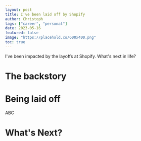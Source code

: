 ```yaml
---
layout: post
title: I've been laid off by Shopify
author: Christoph
tags: ["career", "personal"]
date: 2023-05-16
featured: false
image: "https://placehold.co/600x400.png"
toc: true
---
```


I've been impacted by the layoffs at Shopify. What's next in life?

# The backstory

# Being laid off

ABC

# What's Next?
